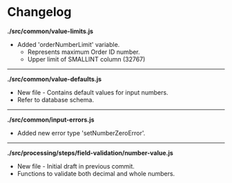 # Changelog

**./src/common/value-limits.js**
* Added 'orderNumberLimit' variable.
	* Represents maximum Order ID number.
	* Upper limit of SMALLINT column (32767)

---

**./src/common/value-defaults.js**
* New file - Contains default values for input numbers.
* Refer to database schema.

---

**./src/common/input-errors.js**
* Added new error type 'setNumberZeroError'.

---

**./src/processing/steps/field-validation/number-value.js**
* New file - Initial draft in previous commit.
* Functions to validate both decimal and whole numbers.
